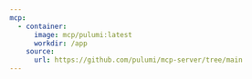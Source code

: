```yaml
---
mcp:
  - container:
      image: mcp/pulumi:latest
      workdir: /app
    source:
      url: https://github.com/pulumi/mcp-server/tree/main
---
```

